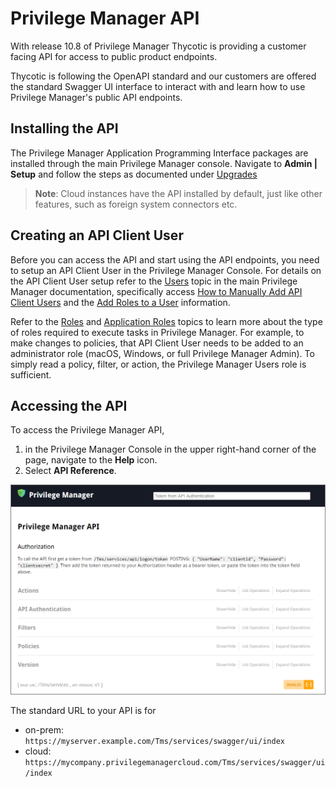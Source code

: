 [title]: # (Privilege Manager API)
[tags]: # (api)
[priority]: # (1)
# Privilege Manager API

With release 10.8 of Privilege Manager Thycotic is providing a customer facing API for access to public product endpoints.

Thycotic is following the OpenAPI standard and our customers are offered the standard Swagger UI interface to interact with and learn how to use Privilege Manager's public API endpoints.

## Installing the API

The Privilege Manager Application Programming Interface packages are installed through the main Privilege Manager console. Navigate to __Admin | Setup__ and follow the steps as documented under [Upgrades](https://docs.thycotic.com/privman/10.8.0/install/upgrades/index.md)

>**Note**: Cloud instances have the API installed by default, just like other features, such as foreign system connectors etc.

## Creating an API Client User

Before you can access the API and start using the API endpoints, you need to setup an API Client User in the Privilege Manager Console. For details on the API Client User setup refer to the [Users](https://docs.thycotic.com/privman/10.8.0/admin/users) topic in the main Privilege Manager documentation, specifically access [How to Manually Add API Client Users](https://docs.thycotic.com/privman/10.8.0/admin/users/index.md#how_to_manually_add_api_client_users) and the [Add Roles to a User](https://docs.thycotic.com/privman/10.8.0/admin/users/index.md#add_roles_to_a_user) information.

Refer to the [Roles](https://docs.thycotic.com/privman/10.8.0/admin/roles) and [Application Roles](https://docs.thycotic.com/privman/10.8.0/admin/roles/app-roles.md) topics to learn more about the type of roles required to execute tasks in Privilege Manager. For example, to make changes to policies, that API Client User needs to be added to an administrator role (macOS, Windows, or full Privilege Manager Admin). To simply read a policy, filter, or action, the Privilege Manager Users role is sufficient.

## Accessing the API

To access the Privilege Manager API,

1. in the Privilege Manager Console in the upper right-hand corner of the page, navigate to the __Help__ icon.
1. Select __API Reference__.

![api reference](images/api-landing.png "API Reference landing page")

The standard URL to your API is for

* on-prem: `https://myserver.example.com/Tms/services/swagger/ui/index`
* cloud: `https://mycompany.privilegemanagercloud.com/Tms/services/swagger/ui/index`
